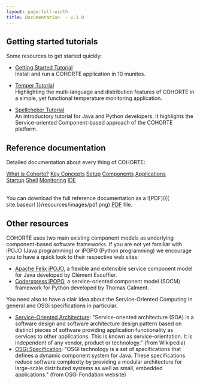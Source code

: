 ```yaml
---
layout: page-full-width
title: Documentation  - v.1.0
---
```



## Getting started tutorials

<!--div class="container">
  <div class="row">
    <div class="span4 doc-block">
      <h3><a href="{{ site.baseurl }}/docs/1.x/what-is-cohorte">What is COHORTE?</a></h3>
      <p>A brief introduction to have a clair idea about COHORTE project's goals.</p>
    </div>
    <div class="span4 doc-block">
      <h3><a href="{{ site.baseurl }}/docs/1.x/key-concepts">Key Concepts</a></h3>
      <p>Introduces some of the key concepts and terminology related to COHORTE.</p>
    </div>
    <div class="span4 doc-block">
      <h3><a href="{{ site.baseurl }}/docs/1.x/tutorials">Tutorials & demonstrations</a></h3>
      <p>Install COHORTE on your computer and start writing and running some COHORTE components!</p>
    </div>
    </div>
</div-->

Some resources to get started quickly:

 * [Getting Started Tutorial](./tutorials/getting-started)
    <br/>Install and run a COHORTE application in 10 munites.

 * [Temper Tutorial](./tutorials/temper) 
    <br/>Highlighting the multi-language and distribution features of COHORTE in a simple, yet functional temperature monitoring application.

 * [Spellcheker Tutorial](./tutorials/spellchecker) 
    <br/>An introductory tutorial for Java and Python developers. It highlights the Service-oriented Component-based approach of the COHORTE platform.

## Reference documentation

Detailed documentation about every thing of COHORTE:

<div class="menu-choices">
    <a style="left: 0%;" class="menu-choice menu-choice-cohorte"
      href="{{ site.baseurl }}/docs/1.x/what-is-cohorte">What is Cohorte?</a>
    <a style="left: 20%;" class="menu-choice menu-choice-concepts"
      href="{{ site.baseurl }}/docs/1.x/key-concepts">Key Concepts</a>
    <a style="left: 40%;" class="menu-choice menu-choice-setup"
      href="{{ site.baseurl }}/docs/1.x/setup">Setup</a>
    <a style="left: 60%;" class="menu-choice menu-choice-component"
      href="{{ site.baseurl }}/docs/1.x/components">Components</a>
    <a style="left: 80%;" class="menu-choice menu-choice-application"
      href="{{ site.baseurl }}/docs/1.x/applications">Applications</a> 
</div>
<div class="menu-choices">      
      <a style="left: 0%;" class="menu-choice menu-choice-startup"
      href="{{ site.baseurl }}/docs/1.x/startup">Startup</a>
      <a style="left: 20%;" class="menu-choice menu-choice-shell"
      href="{{ site.baseurl }}/docs/1.x/shell">Shell</a>
      <a style="left: 40%;" class="menu-choice menu-choice-monitoring"
      href="{{ site.baseurl }}/docs/1.x/monitoring">Monitoring</a>
      <a style="left: 60%;" class="menu-choice menu-choice-ide"
      href="{{ site.baseurl }}/docs/1.x/ide">IDE</a>      
</div>

<br/>

You can download the full reference documentation as a ![PDF]({{ site.baseurl }}/resources/images/pdf.png) [PDF]() file.

## Other resources

COHORTE uses two main existing component models as underlying component-based software frameworks. If you are not yet familiar with iPOJO (Java programming) or iPOPO (Python programming) we encourage you to have a quick look to their respective web sites:

 * [Apache Felix iPOJO](http://felix.apache.org/documentation/subprojects/apache-felix-ipojo.html), a flexible and extensible service component model for Java developed by Clément Escoffier.
 * [Coderxpress iPOPO](https://ipopo.coderxpress.net), a service-oriented component model (SOCM) framework for Python developed by Thomas Calment.

 You need also to have a clair idea about the Service-Oriented Computing in general and OSGi specifications in particular.

 * [Service-Oriented Architecture](http://en.wikipedia.org/wiki/Service-oriented_architecture): "Service-oriented architecture (SOA) is a software design and software architecture design pattern based on distinct pieces of software providing application functionality as services to other applications. This is known as service-orientation. It is independent of any vendor, product or technology." (from Wikipedia)
 * [OSGi Specification](http://osgi.org): "OSGi technology is a set of specifications that defines a dynamic component system for Java. These specifications reduce software complexity by providing a modular architecture for large-scale distributed systems as well as small, embedded applications." (from OSGi Fondation website)



